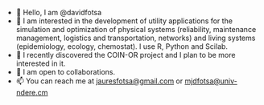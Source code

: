 - 👋 Hello, I am @davidfotsa
- 👀 I am interested in the development of utility applications for the simulation and optimization of physical systems (reliability, maintenance management, logistics and transportation, networks) and living systems (epidemiology, ecology, chemostat). I use R, Python and Scilab.
- 🌱 I recently discovered the COIN-OR project and I plan to be more interested in it.
- 💞️ I am open to collaborations.
- 📫 You can reach me at jauresfotsa@gmail.com or mjdfotsa@univ-ndere.cm
<!---
davidfotsa/davidfotsa is a ✨ special ✨ repository because its `README.md` (this file) appears on your GitHub profile.
You can click the Preview link to take a look at your changes.
--->
